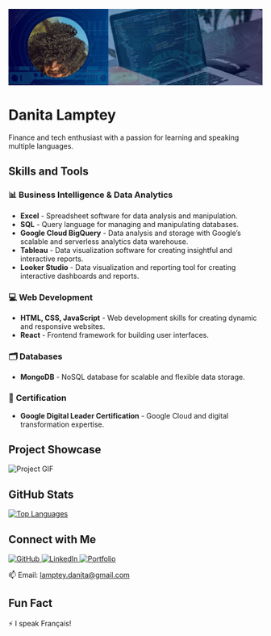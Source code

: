 ![Front-end Development](https://github.com/iamatinad/iamatinad/blob/main/banner-ati.jpg)

# Danita Lamptey
Finance and tech enthusiast with a passion for learning and speaking multiple languages.

## Skills and Tools

### 📊 **Business Intelligence & Data Analytics**
- **Excel** - Spreadsheet software for data analysis and manipulation.
- **SQL** - Query language for managing and manipulating databases.
- **Google Cloud BigQuery** - Data analysis and storage with Google’s scalable and serverless analytics data warehouse.
- **Tableau** - Data visualization software for creating insightful and interactive reports.
- **Looker Studio** - Data visualization and reporting tool for creating interactive dashboards and reports.

### 💻 **Web Development**
- **HTML, CSS, JavaScript** - Web development skills for creating dynamic and responsive websites.
- **React** - Frontend framework for building user interfaces.

### 🗂️ **Databases**
- **MongoDB** - NoSQL database for scalable and flexible data storage.

### 📜 **Certification**
- **Google Digital Leader Certification** - Google Cloud and digital transformation expertise.



## Project Showcase

<img src="https://github.com/iamatinad/danitalamptey/blob/main/atiblog.gif" width="512" alt="Project GIF">

## GitHub Stats

<a href="https://github.com/anuraghazra/github-readme-stats">
  <img src="https://github-readme-stats.vercel.app/api/top-langs/?username=iamatinad&theme=transparent" alt="Top Languages">
</a>

## Connect with Me

<a href="https://github.com/iamatinad">
  <img src="https://img.shields.io/badge/GitHub-000000?style=for-the-badge&logo=github&logoColor=white" alt="GitHub" height="30">
</a>
<a href="https://www.linkedin.com/in/danita-lamptey/">
  <img src="https://img.shields.io/badge/LinkedIn-0077b5?style=for-the-badge&logo=linkedin&logoColor=white" alt="LinkedIn" height="30">
</a>
<a href="https://portfolio-danitalamptey.vercel.app/">
  <img src="https://img.shields.io/badge/Portfolio-000000?style=for-the-badge&logo=icloud&logoColor=white" alt="Portfolio" height="30">
</a>


📫  Email: lamptey.danita@gmail.com




## Fun Fact
⚡ I speak Français!
